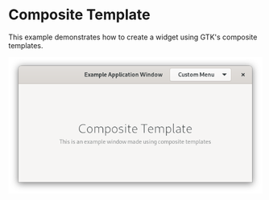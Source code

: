 # Composite Template

This example demonstrates how to create a widget using GTK's composite templates.

![Screenshot](app.png)